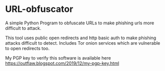 # URL-obfuscator

A simple Python Program to obfuscate URLs to make phishing urls more difficult to attack.

This tool uses public open redirects and http basic auth to make phishing attacks
difficult to detect. Includes Tor onion services which are vulnerable to open redirects too.

My PGP key to verify this software is available here https://outflaw.blogspot.com/2019/12/my-pgp-key.html
